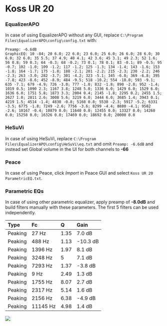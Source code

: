 # Koss UR 20

### EqualizerAPO
In case of using EqualizerAPO without any GUI, replace `C:\Program Files\EqualizerAPO\config\config.txt`
with:
```
Preamp: -6.6dB
GraphicEQ: 10 -84; 20 6.0; 22 6.0; 23 6.0; 25 6.0; 26 6.0; 28 6.0; 30 6.0; 32 6.0; 35 5.5; 37 4.9; 40 4.1; 42 3.6; 45 3.1; 49 2.3; 52 1.6; 56 0.8; 59 0.3; 64 -0.3; 68 -0.2; 73 0.1; 78 0.1; 83 -0.1; 89 -0.5; 95 -0.7; 102 -1.0; 109 -1.2; 117 -1.2; 125 -1.3; 134 -1.4; 143 -1.6; 153 -1.8; 164 -1.7; 175 -1.8; 188 -2.1; 201 -2.2; 215 -2.3; 230 -2.2; 246 -2.3; 263 -3.0; 282 -3.7; 301 -4.2; 323 -5.1; 345 -6.0; 369 -6.8; 395 -7.8; 423 -8.6; 452 -8.9; 484 -9.5; 518 -10.2; 554 -10.0; 593 -9.1; 635 -7.1; 679 -4.9; 726 -3.0; 777 -1.0; 832 -1.8; 890 -2.8; 952 -1.4; 1019 0.5; 1090 2.3; 1167 3.8; 1248 5.0; 1336 6.0; 1429 6.0; 1529 6.0; 1636 6.0; 1751 5.8; 1873 3.3; 2004 0.4; 2145 -1.8; 2295 0.2; 2455 1.5; 2627 1.0; 2811 2.6; 3008 5.6; 3219 6.0; 3444 6.0; 3685 1.4; 3943 0.1; 4219 1.5; 4514 -1.4; 4830 -0.8; 5168 0.8; 5530 -2.3; 5917 -5.2; 6331 -3.5; 6775 -1.8; 7249 -2.6; 7756 -3.6; 8299 -4.4; 8880 -4.1; 9502 -2.6; 10167 -0.4; 10879 0.0; 11640 0.0; 12455 0.0; 13327 0.0; 14260 0.0; 15258 0.0; 16326 0.0; 17469 0.0; 18692 0.0; 20000 0.0
```

### HeSuVi
In case of using HeSuVi, replace `C:\Program Files\EqualizerAPO\config\HeSuVi\eq.txt` and omit `Preamp:
-6.6dB` and instead set Global volume in the UI for both channels to **-66**

### Peace
In case of using Peace, click *Import* in Peace GUI and select `Koss UR 20 ParametricEQ.txt`.

### Parametric EQs
In case of using other parametric equalizer, apply preamp of **-8.0dB** and build filters manually with
these parameters. The first 5 filters can be used independently.

| Type    | Fc       |    Q | Gain     |
|:--------|:---------|:-----|:---------|
| Peaking | 27 Hz    | 1.35 | 7.0 dB   |
| Peaking | 488 Hz   | 1.13 | -10.3 dB |
| Peaking | 1396 Hz  | 1.97 | 8.1 dB   |
| Peaking | 3248 Hz  | 5    | 7.1 dB   |
| Peaking | 7293 Hz  | 1.37 | -3.8 dB  |
| Peaking | 9 Hz     | 2.49 | 1.3 dB   |
| Peaking | 1755 Hz  | 8.07 | 2.7 dB   |
| Peaking | 2317 Hz  | 5.14 | 1.6 dB   |
| Peaking | 2156 Hz  | 6.38 | -4.9 dB  |
| Peaking | 11145 Hz | 4.98 | 1.4 dB   |

![](https://raw.githubusercontent.com/jaakkopasanen/AutoEq/master/results/headphonecom/sbaf-serious/Koss%20UR%2020/Koss%20UR%2020.png)